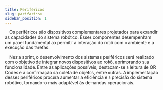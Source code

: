 ```yaml
---
title: Periféricos
slug: perifericos
sidebar_position: 1
---
```


&emsp;Os periféricos são dispositivos complementares projetados para expandir as capacidades do sistema robótico. Esses componentes desempenham um papel fundamental ao permitir a interação do robô com o ambiente e a execução das tarefas.

&emsp;Nesta sprint, o desenvolvimento dos sistemas periféricos será realizado com o objetivo de integrar novos dispositivos ao robô, aprimorando sua funcionalidade. Entre as aplicações possíveis, destacam-se a leitura de QR Codes e a confirmação da coleta de objetos, entre outras. A implementação desses periféricos procura aumentar a eficiência e a precisão do sistema robótico, tornando-o mais adaptável às demandas operacionais.